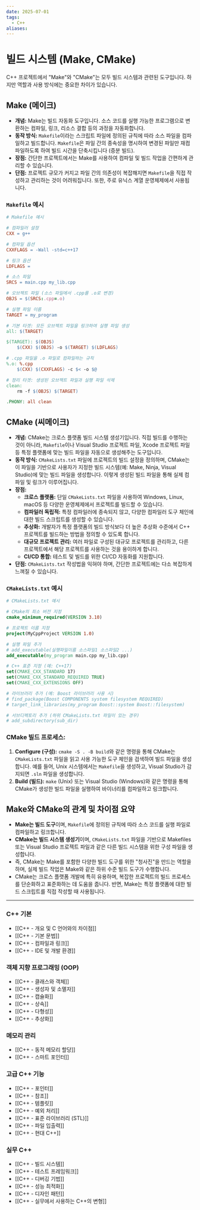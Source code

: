 ```yaml
---
date: 2025-07-01
tags:
  - C++
aliases:
---
```


# 빌드 시스템 (Make, CMake)

C++ 프로젝트에서 "Make"와 "CMake"는 모두 빌드 시스템과 관련된 도구입니다. 하지만 역할과 사용 방식에는 중요한 차이가 있습니다.

## Make (메이크)

*   **개념:** Make는 빌드 자동화 도구입니다. 소스 코드를 실행 가능한 프로그램으로 변환하는 컴파일, 링크, 리소스 결합 등의 과정을 자동화합니다.
*   **동작 방식:** `Makefile`이라는 스크립트 파일에 정의된 규칙에 따라 소스 파일을 컴파일하고 빌드합니다. `Makefile`은 파일 간의 종속성을 명시하여 변경된 파일만 재컴파일하도록 하여 빌드 시간을 단축시킵니다 (증분 빌드).
*   **장점:** 간단한 프로젝트에서는 Make를 사용하여 컴파일 및 빌드 작업을 간편하게 관리할 수 있습니다.
*   **단점:** 프로젝트 규모가 커지고 파일 간의 의존성이 복잡해지면 `Makefile`을 직접 작성하고 관리하는 것이 어려워집니다. 또한, 주로 유닉스 계열 운영체제에서 사용됩니다.

### `Makefile` 예시

```makefile
# Makefile 예시

# 컴파일러 설정
CXX = g++

# 컴파일 옵션
CXXFLAGS = -Wall -std=c++17

# 링크 옵션
LDFLAGS =

# 소스 파일
SRCS = main.cpp my_lib.cpp

# 오브젝트 파일 (소스 파일에서 .cpp를 .o로 변경)
OBJS = $(SRCS:.cpp=.o)

# 실행 파일 이름
TARGET = my_program

# 기본 타겟: 모든 오브젝트 파일을 링크하여 실행 파일 생성
all: $(TARGET)

$(TARGET): $(OBJS)
	$(CXX) $(OBJS) -o $(TARGET) $(LDFLAGS)

# .cpp 파일을 .o 파일로 컴파일하는 규칙
%.o: %.cpp
	$(CXX) $(CXXFLAGS) -c $< -o $@

# 정리 타겟: 생성된 오브젝트 파일과 실행 파일 삭제
clean:
	rm -f $(OBJS) $(TARGET)

.PHONY: all clean
```

## CMake (씨메이크)

*   **개념:** CMake는 크로스 플랫폼 빌드 시스템 생성기입니다. 직접 빌드를 수행하는 것이 아니라, `Makefile`이나 Visual Studio 프로젝트 파일, Xcode 프로젝트 파일 등 특정 플랫폼에 맞는 빌드 파일을 자동으로 생성해주는 도구입니다.
*   **동작 방식:** `CMakeLists.txt` 파일에 프로젝트의 빌드 설정을 정의하며, CMake는 이 파일을 기반으로 사용자가 지정한 빌드 시스템(예: Make, Ninja, Visual Studio)에 맞는 빌드 파일을 생성합니다. 이렇게 생성된 빌드 파일을 통해 실제 컴파일 및 링크가 이루어집니다.
*   **장점:**
    *   **크로스 플랫폼:** 단일 `CMakeLists.txt` 파일을 사용하여 Windows, Linux, macOS 등 다양한 운영체제에서 프로젝트를 빌드할 수 있습니다.
    *   **컴파일러 독립적:** 특정 컴파일러에 종속되지 않고, 다양한 컴파일러 도구 체인에 대한 빌드 스크립트를 생성할 수 있습니다.
    *   **추상화:** 개발자가 특정 플랫폼의 빌드 방식보다 더 높은 추상화 수준에서 C++ 프로젝트를 빌드하는 방법을 정의할 수 있도록 합니다.
    *   **대규모 프로젝트 관리:** 여러 파일로 구성된 대규모 프로젝트를 관리하고, 다른 프로젝트에서 해당 프로젝트를 사용하는 것을 용이하게 합니다.
    *   **CI/CD 통합:** 테스트 및 빌드를 위한 CI/CD 자동화를 지원합니다.
*   **단점:** `CMakeLists.txt` 작성법을 익혀야 하며, 간단한 프로젝트에는 다소 복잡하게 느껴질 수 있습니다.

### `CMakeLists.txt` 예시

```cmake
# CMakeLists.txt 예시

# CMake의 최소 버전 지정
cmake_minimum_required(VERSION 3.10)

# 프로젝트 이름 지정
project(MyCppProject VERSION 1.0)

# 실행 파일 추가
# add_executable(실행파일이름 소스파일1 소스파일2 ...)
add_executable(my_program main.cpp my_lib.cpp)

# C++ 표준 지정 (예: C++17)
set(CMAKE_CXX_STANDARD 17)
set(CMAKE_CXX_STANDARD_REQUIRED TRUE)
set(CMAKE_CXX_EXTENSIONS OFF)

# 라이브러리 추가 (예: Boost 라이브러리 사용 시)
# find_package(Boost COMPONENTS system filesystem REQUIRED)
# target_link_libraries(my_program Boost::system Boost::filesystem)

# 서브디렉토리 추가 (하위 CMakeLists.txt 파일이 있는 경우)
# add_subdirectory(sub_dir)
```

### CMake 빌드 프로세스:

1.  **Configure (구성):** `cmake -S . -B build`와 같은 명령을 통해 CMake는 `CMakeLists.txt` 파일을 읽고 사용 가능한 도구 체인을 검색하여 빌드 파일을 생성합니다. 예를 들어, Unix 시스템에서는 `Makefile`을 생성하고, Visual Studio가 감지되면 `.sln` 파일을 생성합니다.
2.  **Build (빌드):** `make` (Unix) 또는 Visual Studio (Windows)와 같은 명령을 통해 CMake가 생성한 빌드 파일을 실행하여 바이너리를 컴파일하고 링크합니다.

## Make와 CMake의 관계 및 차이점 요약

*   **Make는 빌드 도구**이며, `Makefile`에 정의된 규칙에 따라 소스 코드를 실행 파일로 컴파일하고 링크합니다.
*   **CMake는 빌드 시스템 생성기**이며, `CMakeLists.txt` 파일을 기반으로 Makefiles 또는 Visual Studio 프로젝트 파일과 같은 다른 빌드 시스템을 위한 구성 파일을 생성합니다.
*   즉, CMake는 Make를 포함한 다양한 빌드 도구를 위한 "청사진"을 만드는 역할을 하며, 실제 빌드 작업은 Make와 같은 하위 수준 빌드 도구가 수행합니다.
*   CMake는 크로스 플랫폼 개발에 특히 유용하며, 복잡한 프로젝트의 빌드 프로세스를 단순화하고 표준화하는 데 도움을 줍니다. 반면, Make는 특정 플랫폼에 대한 빌드 스크립트를 직접 작성할 때 사용됩니다.

---
### C++ 기본

- [[C++ - 개요 및 C 언어와의 차이점]]
- [[C++ - 기본 문법]]
- [[C++ - 컴파일과 링크]]
- [[C++ - IDE 및 개발 환경]]

### 객체 지향 프로그래밍 (OOP)

- [[C++ - 클래스와 객체]]
- [[C++ - 생성자 및 소멸자]]
- [[C++ - 캡슐화]]
- [[C++ - 상속]]
- [[C++ - 다형성]]
- [[C++ - 추상화]]

### 메모리 관리

- [[C++ - 동적 메모리 할당]]
- [[C++ - 스마트 포인터]]

### 고급 C++ 기능

- [[C++ - 포인터]]
- [[C++ - 참조]]
- [[C++ - 템플릿]]
- [[C++ - 예외 처리]]
- [[C++ - 표준 라이브러리 (STL)]]
- [[C++ - 파일 입출력]]
- [[C++ - 현대 C++]]

### 실무 C++

- [[C++ - 빌드 시스템]]
- [[C++ - 테스트 프레임워크]]
- [[C++ - 디버깅 기법]]
- [[C++ - 성능 최적화]]
- [[C++ - 디자인 패턴]]
- [[C++ - 실무에서 사용하는 C++의 변형]]